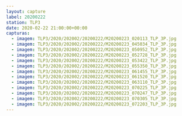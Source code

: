 ```yaml
---
layout: capture
label: 20200222
station: TLP3
date: 2020-02-22 21:00:00+00:00
capturas:
  - imagem: TLP3/2020/202002/20200222/M20200223_020113_TLP_3P.jpg
  - imagem: TLP3/2020/202002/20200222/M20200223_045034_TLP_3P.jpg
  - imagem: TLP3/2020/202002/20200222/M20200223_050952_TLP_3P.jpg
  - imagem: TLP3/2020/202002/20200222/M20200223_052728_TLP_3P.jpg
  - imagem: TLP3/2020/202002/20200222/M20200223_053422_TLP_3P.jpg
  - imagem: TLP3/2020/202002/20200222/M20200223_055350_TLP_3P.jpg
  - imagem: TLP3/2020/202002/20200222/M20200223_061455_TLP_3P.jpg
  - imagem: TLP3/2020/202002/20200222/M20200223_061520_TLP_3P.jpg
  - imagem: TLP3/2020/202002/20200222/M20200223_063110_TLP_3P.jpg
  - imagem: TLP3/2020/202002/20200222/M20200223_070225_TLP_3P.jpg
  - imagem: TLP3/2020/202002/20200222/M20200223_070247_TLP_3P.jpg
  - imagem: TLP3/2020/202002/20200222/M20200223_070305_TLP_3P.jpg
  - imagem: TLP3/2020/202002/20200222/M20200223_072203_TLP_3P.jpg
---
```

